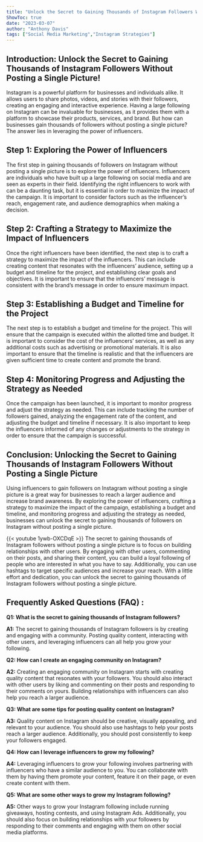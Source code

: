```yaml
---
title: "Unlock the Secret to Gaining Thousands of Instagram Followers Without Posting a Single Picture!"
ShowToc: true 
date: "2023-03-07"
author: "Anthony Davis" 
tags: ["Social Media Marketing","Instagram Strategies"]
---
```

## Introduction: Unlock the Secret to Gaining Thousands of Instagram Followers Without Posting a Single Picture!

Instagram is a powerful platform for businesses and individuals alike. It allows users to share photos, videos, and stories with their followers, creating an engaging and interactive experience. Having a large following on Instagram can be invaluable for businesses, as it provides them with a platform to showcase their products, services, and brand. But how can businesses gain thousands of followers without posting a single picture? The answer lies in leveraging the power of influencers.

## Step 1: Exploring the Power of Influencers

The first step in gaining thousands of followers on Instagram without posting a single picture is to explore the power of influencers. Influencers are individuals who have built up a large following on social media and are seen as experts in their field. Identifying the right influencers to work with can be a daunting task, but it is essential in order to maximize the impact of the campaign. It is important to consider factors such as the influencer’s reach, engagement rate, and audience demographics when making a decision.

## Step 2: Crafting a Strategy to Maximize the Impact of Influencers

Once the right influencers have been identified, the next step is to craft a strategy to maximize the impact of the influencers. This can include creating content that resonates with the influencers’ audience, setting up a budget and timeline for the project, and establishing clear goals and objectives. It is important to ensure that the influencers’ message is consistent with the brand’s message in order to ensure maximum impact.

## Step 3: Establishing a Budget and Timeline for the Project

The next step is to establish a budget and timeline for the project. This will ensure that the campaign is executed within the allotted time and budget. It is important to consider the cost of the influencers’ services, as well as any additional costs such as advertising or promotional materials. It is also important to ensure that the timeline is realistic and that the influencers are given sufficient time to create content and promote the brand.

## Step 4: Monitoring Progress and Adjusting the Strategy as Needed

Once the campaign has been launched, it is important to monitor progress and adjust the strategy as needed. This can include tracking the number of followers gained, analyzing the engagement rate of the content, and adjusting the budget and timeline if necessary. It is also important to keep the influencers informed of any changes or adjustments to the strategy in order to ensure that the campaign is successful.

## Conclusion: Unlocking the Secret to Gaining Thousands of Instagram Followers Without Posting a Single Picture

Using influencers to gain followers on Instagram without posting a single picture is a great way for businesses to reach a larger audience and increase brand awareness. By exploring the power of influencers, crafting a strategy to maximize the impact of the campaign, establishing a budget and timeline, and monitoring progress and adjusting the strategy as needed, businesses can unlock the secret to gaining thousands of followers on Instagram without posting a single picture.

{{< youtube 1ywb-OXCDqE >}} 
The secret to gaining thousands of Instagram followers without posting a single picture is to focus on building relationships with other users. By engaging with other users, commenting on their posts, and sharing their content, you can build a loyal following of people who are interested in what you have to say. Additionally, you can use hashtags to target specific audiences and increase your reach. With a little effort and dedication, you can unlock the secret to gaining thousands of Instagram followers without posting a single picture.

## Frequently Asked Questions (FAQ) :
**Q1: What is the secret to gaining thousands of Instagram followers?**

**A1:** The secret to gaining thousands of Instagram followers is by creating and engaging with a community. Posting quality content, interacting with other users, and leveraging influencers can all help you grow your following.

**Q2: How can I create an engaging community on Instagram?**

**A2:** Creating an engaging community on Instagram starts with creating quality content that resonates with your followers. You should also interact with other users by liking and commenting on their posts and responding to their comments on yours. Building relationships with influencers can also help you reach a larger audience.

**Q3: What are some tips for posting quality content on Instagram?**

**A3:** Quality content on Instagram should be creative, visually appealing, and relevant to your audience. You should also use hashtags to help your posts reach a larger audience. Additionally, you should post consistently to keep your followers engaged.

**Q4: How can I leverage influencers to grow my following?**

**A4:** Leveraging influencers to grow your following involves partnering with influencers who have a similar audience to you. You can collaborate with them by having them promote your content, feature it on their page, or even create content with them.

**Q5: What are some other ways to grow my Instagram following?**

**A5:** Other ways to grow your Instagram following include running giveaways, hosting contests, and using Instagram Ads. Additionally, you should also focus on building relationships with your followers by responding to their comments and engaging with them on other social media platforms.


